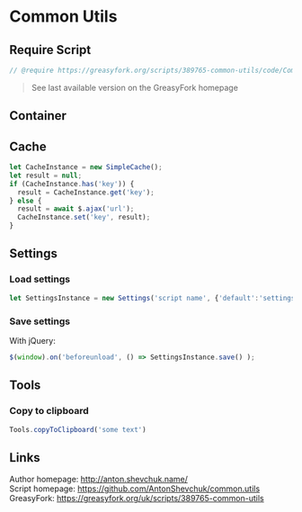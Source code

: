 # Common Utils
## Require Script
```javascript
// @require https://greasyfork.org/scripts/389765-common-utils/code/CommonUtils.js?version=XXX
```
> See last available version on the GreasyFork homepage 

## Container

## Cache

```javascript
let CacheInstance = new SimpleCache();
let result = null;
if (CacheInstance.has('key')) {
  result = CacheInstance.get('key');
} else {
  result = await $.ajax('url');
  CacheInstance.set('key', result);
}
```

## Settings

### Load settings

```javascript
let SettingsInstance = new Settings('script name', {'default':'settings'});
```

### Save settings

With jQuery:
```javascript
$(window).on('beforeunload', () => SettingsInstance.save() );
```

## Tools

### Copy to clipboard

```javascript
Tools.copyToClipboard('some text')
```

## Links
Author homepage: http://anton.shevchuk.name/  
Script homepage: https://github.com/AntonShevchuk/common.utils  
GreasyFork: https://greasyfork.org/uk/scripts/389765-common-utils  
